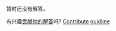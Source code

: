
暂时还没有解答。

有兴趣[贡献你的解答](https://github.com/BFEdev/BFE.dev-solutions/blob/main/problem/virtual-DOM-III-Functional-Component_zh.md)吗? [Contribute guidline](https://github.com/BFEdev/BFE.dev-solutions#how-to-contribute)
